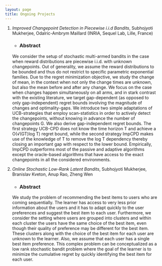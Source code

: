 ```yaml
---
layout: page
title: Ongoing Projects
---
```


1. *Improved Changepoint Detection in Piecewise i.i.d Bandits*, Subhojyoti Mukherjee, Odalric-Ambrym Maillard (INRIA, Sequel Lab, Lille, France)

   * ### Abstract ###
   <p> We consider the setup of stochastic multi-armed bandits in the case when reward distributions are piecewise i.i.d. with unknown changepoints. Out of generality, we assume the reward distributions to be bounded and thus do not restrict to specific parametric exponential families. Due to the regret minimization objective, we study the change of mean, in the context when not only the change times are unknown, but also the mean before and after any change. We focus on the case when changes happen simultaneously on all arms, and in stark contrast with the existing literature, we target gap-dependent (as opposed to only gap-independent) regret bounds involving the magnitude of changes and optimality-gaps. We introduce two simple adaptations of UCB-strategies that employ scan-statistics in order to actively detect the changepoints, without knowing in advance the number of changepoints G. We also derive gap-independent regret bounds. The first strategy UCB-CPD does not know the time horizon T and achieve a O(√(GT)log T) regret bound, while the second strategy ImpCPD makes use of the knowledge of T to remove the log T dependency thereby closing an important gap with respect to the lower bound. Empirically, ImpCPD outperforms most of the passive and adaptive algorithms except the oracle-based algorithms that have access to the exact changepoints in all the considered environments.</p>

2. *Online Stochastic Low-Rank Latent Bandits*, Subhojyoti Mukherjee, Branislav Kveton, Anup Rao, Zheng Wen

   * ### Abstract ###
   <p> We study the problem of recommending the best items to users who are coming sequentially. The learner has access to very less prior information about the users and it has to adapt quickly to the user preferences and suggest the best item to each user. Furthermore, we consider the setting where users are grouped into clusters and within each cluster the users have the same choice of the best item, even though their quality of preference may be different for the best item. These clusters along with the choice of the best item for each user are unknown to the learner.  Also, we assume that each user has a single best item preference. This complex problem can be conceptualized as a low rank stochastic bandit problem where the goal of the learner is to minimize the cumulative regret by quickly identifying the best item for each user. </p>
